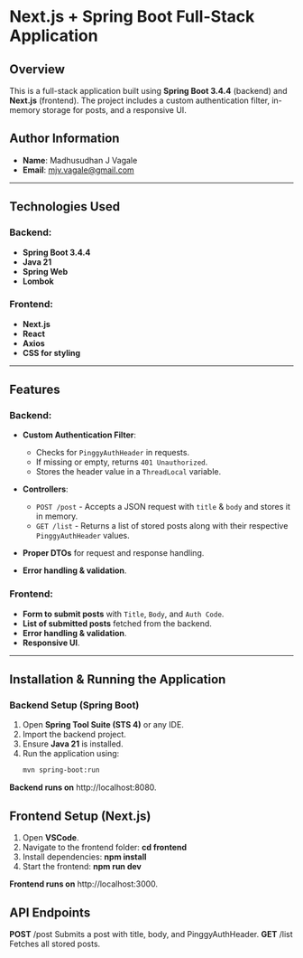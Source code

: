 # Next.js + Spring Boot Full-Stack Application

## Overview
This is a full-stack application built using **Spring Boot 3.4.4** (backend) and **Next.js** (frontend). The project includes a custom authentication filter, in-memory storage for posts, and a responsive UI.

## Author Information
- **Name**: Madhusudhan J Vagale  
- **Email**: mjv.vagale@gmail.com  

---

## Technologies Used
### Backend:
- **Spring Boot 3.4.4**
- **Java 21**
- **Spring Web**
- **Lombok**

### Frontend:
- **Next.js**
- **React**
- **Axios**
- **CSS for styling**

---

## Features
### Backend:
- **Custom Authentication Filter**:
  - Checks for `PinggyAuthHeader` in requests.
  - If missing or empty, returns `401 Unauthorized`.
  - Stores the header value in a `ThreadLocal` variable.

- **Controllers**:
  - `POST /post` - Accepts a JSON request with `title` & `body` and stores it in memory.
  - `GET /list` - Returns a list of stored posts along with their respective `PinggyAuthHeader` values.

- **Proper DTOs** for request and response handling.
- **Error handling & validation**.

### Frontend:
- **Form to submit posts** with `Title`, `Body`, and `Auth Code`.
- **List of submitted posts** fetched from the backend.
- **Error handling & validation**.
- **Responsive UI**.

---

## Installation & Running the Application
### Backend Setup (Spring Boot)
1. Open **Spring Tool Suite (STS 4)** or any IDE.
2. Import the backend project.
3. Ensure **Java 21** is installed.
4. Run the application using:
   ```sh
   mvn spring-boot:run

**Backend runs on** http://localhost:8080.

## Frontend Setup (Next.js)

1. Open **VSCode**.
2. Navigate to the frontend folder: **cd frontend**
3. Install dependencies: **npm install**
4. Start the frontend: **npm run dev**

**Frontend runs on** http://localhost:3000.

## API Endpoints

**POST**	/post	Submits a post with title, body, and PinggyAuthHeader.
**GET**	/list	Fetches all stored posts.